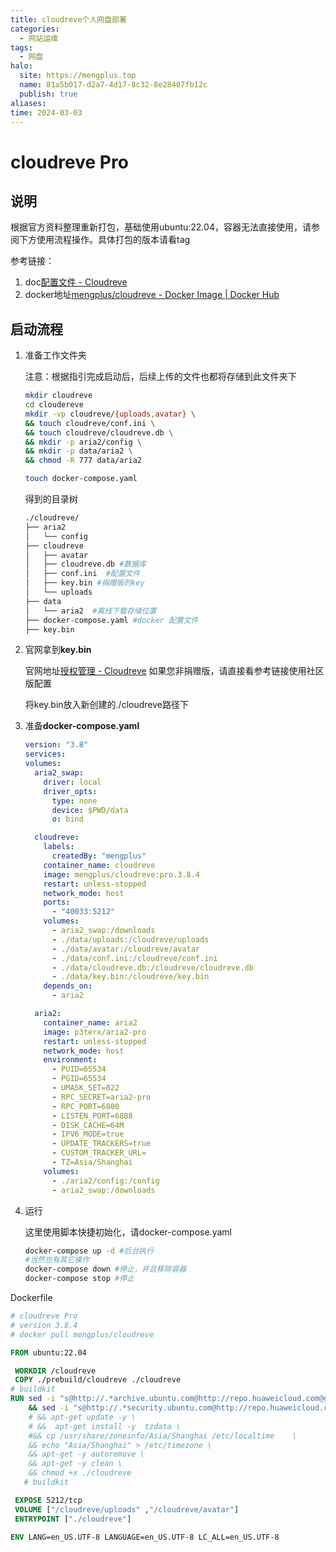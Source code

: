 ```yaml
---
title: cloudreve个人网盘部署
categories:
  - 网站运维
tags:
  - 网盘
halo:
  site: https://mengplus.top
  name: 81a5b017-d2a7-4d17-8c32-8e28407fb12c
  publish: true
aliases: 
time: 2024-03-03
---
```

# cloudreve Pro

## 说明

根据官方资料整理重新打包，基础使用ubuntu:22.04，容器无法直接使用，请参阅下方使用流程操作。具体打包的版本请看tag

参考链接：
1. doc[配置文件 - Cloudreve](https://docs.cloudreve.org/getting-started/config)
2. docker地址[mengplus/cloudreve - Docker Image | Docker Hub](https://hub.docker.com/r/mengplus/cloudreve)


## 启动流程

1. 准备工作文件夹

   注意：根据指引完成启动后，后续上传的文件也都将存储到此文件夹下

   ```bash
   mkdir cloudreve
   cd cloudereve
   mkdir -vp cloudreve/{uploads,avatar} \
   && touch cloudreve/conf.ini \
   && touch cloudreve/cloudreve.db \
   && mkdir -p aria2/config \
   && mkdir -p data/aria2 \
   && chmod -R 777 data/aria2
   
   touch docker-compose.yaml
   ```

   得到的目录树

   ```bash
   ./cloudreve/
   ├── aria2
   │   └── config
   ├── cloudreve
   │   ├── avatar
   │   ├── cloudreve.db #数据库
   │   ├── conf.ini  #配置文件
   │   ├── key.bin #捐赠版的key
   │   └── uploads
   ├── data
   │   └── aria2  #离线下载存储位置
   ├── docker-compose.yaml #docker 配置文件
   ├── key.bin
   ```





2. 官网拿到**key.bin**

   官网地址[授权管理 - Cloudreve](https://cloudreve.org/manage) 如果您非捐赠版，请直接看参考链接使用社区版配置

   将key.bin放入新创建的./cloudreve路径下

3. 准备**docker-compose.yaml**

   ```yaml
   version: "3.8"
   services:
   volumes:
     aria2_swap:
       driver: local
       driver_opts:
         type: none
         device: $PWD/data
         o: bind

     cloudreve:
       labels:
         createdBy: "mengplus"
       container_name: cloudreve
       image: mengplus/cloudreve:pro.3.8.4
       restart: unless-stopped
       network_mode: host
       ports:
         - "40033:5212"
       volumes:
         - aria2_swap:/downloads
         - ./data/uploads:/cloudreve/uploads
         - ./data/avatar:/cloudreve/avatar
         - ./data/conf.ini:/cloudreve/conf.ini
         - ./data/cloudreve.db:/cloudreve/cloudreve.db
         - ./data/key.bin:/cloudreve/key.bin
       depends_on:
         - aria2

     aria2:
       container_name: aria2
       image: p3terx/aria2-pro
       restart: unless-stopped
       network_mode: host
       environment:
         - PUID=65534
         - PGID=65534
         - UMASK_SET=022
         - RPC_SECRET=aria2-pro
         - RPC_PORT=6800
         - LISTEN_PORT=6888
         - DISK_CACHE=64M
         - IPV6_MODE=true
         - UPDATE_TRACKERS=true
         - CUSTOM_TRACKER_URL=
         - TZ=Asia/Shanghai
       volumes:
         - ./aria2/config:/config
         - aria2_swap:/downloads
   ```

4. 运行

   这里使用脚本快捷初始化，请docker-compose.yaml

   ```bash
   docker-compose up -d #后台执行
   #当然也有其它操作
   docker-compose down #停止，并且移除容器
   docker-compose stop #停止
   
   ```





Dockerfile

```dockerfile
# cloudreve Pro
# version 3.8.4
# docker pull mengplus/cloudreve

FROM ubuntu:22.04

 WORKDIR /cloudreve
 COPY ./prebuild/cloudreve ./cloudreve
# buildkit
RUN sed -i "s@http://.*archive.ubuntu.com@http://repo.huaweicloud.com@g" /etc/apt/sources.list \
	&& sed -i "s@http://.*security.ubuntu.com@http://repo.huaweicloud.com@g" /etc/apt/sources.list \
    # && apt-get update -y \
    # &&  apt-get install -y  tzdata \
    #&& cp /usr/share/zoneinfo/Asia/Shanghai /etc/localtime    \
    && echo "Asia/Shanghai" > /etc/timezone \
    && apt-get -y autoremove \
    && apt-get -y clean \
    && chmod +x ./cloudreve
   # buildkit

 EXPOSE 5212/tcp
 VOLUME ["/cloudreve/uploads" ,"/cloudreve/avatar"]
 ENTRYPOINT ["./cloudreve"]

ENV LANG=en_US.UTF-8 LANGUAGE=en_US.UTF-8 LC_ALL=en_US.UTF-8

```





